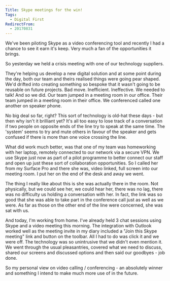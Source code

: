 ```yaml
---
Title: Skype meetings for the win!
Tags: 
  - Digital First 
RedirectFrom:
  - 20170831
---
```

We've been piloting Skype as a video conferencing tool and recently I had a chance to see it earn it's keep. Very much a fan of the opportunities it brings.

So yesterday we held a crisis meeting with one of our technology suppliers.

They're helping us develop a new digital solution and at some point during the day, both our team and theirs realised things were going pear shaped. We'd drifted into creating something so bespoke that it wasn't going to be reusable on future projects. Bad move. Inefficient. Ineffective. We needed to talk! And so we did. Our team jumped in a meeting room in our office. Their team jumped in a meeting room in their office. We conferenced called one another on speaker phone.

No big deal so far, right? This sort of technology is old-hat these days - but then why isn't it brilliant yet? It's all too easy to lose track of a conversation if two people on opposite ends of the line try to speak at the same time. The 'system' seems to try and mute others in favour of the speaker and gets confused if there is more than one voice crossing the line.

What did work much better, was that one of my team was homeworking with her laptop, remotely connected to our network via a secure VPN. We use Skype just now as part of a pilot programme to better connect our staff and open up just these sort of collaboration opportunities. So I called her from my Surface Pro and there she was, video linked, full screen into our meeting room. I put her on the end of the desk and away we went.

The thing I really like about this is she was actually there in the room. Not physically, but we could see her, we could hear her, there was no lag, there was no difficulty us holding a conversation with her. In fact, the link was so good that she was able to take part in the conference call just as well as we were. As far as those on the other end of the line were concerned, she was sat with us.

And today, I'm working from home. I've already held 3 chat sessions using Skype and a video meeting this morning. The integration with Outlook worked well as the meeting invite in my diary included a "Join this Skype meeting" link and button on the toolbar. All I had to do was click it and we were off. The technology was so unintrusive that we didn't even mention it. We went through the usual pleasantries, covered what we need to discuss, shared our screens and discussed options and then said our goodbyes - job done.

So my personal view on video calling / conferencing - an absolutely winner and something I intend to make much more use of in the future.